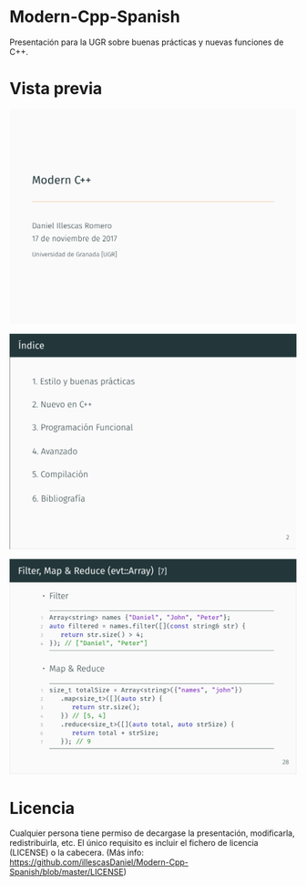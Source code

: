 # Modern-Cpp-Spanish

Presentación para la UGR sobre buenas prácticas y nuevas funciones de C++.

# Vista previa

![Title](screenshots/title.png)

![Index](screenshots/index.png)

![Ejemplo. Map & Reduce](screenshots/map&reduce.png)

# Licencia

Cualquier persona tiene permiso de decargase la presentación, modificarla, redistribuirla, etc. El único requisito es incluir el fichero de licencia (LICENSE) o la cabecera. (Más info: https://github.com/illescasDaniel/Modern-Cpp-Spanish/blob/master/LICENSE)